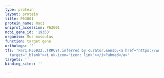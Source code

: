 ```yaml
---
type: protein
layout: protein
title: P63001
protein_name: Rac1
uniprot_accession: P63001
ncbi_gene_id: '19353'
organism: Mus musculus
function: target gene
orthologs: ''
tfs: 'Fmr1,P35922,,TRRUST,inferred by curator,&ensp;<a href="https://www.ncbi.nlm.nih.gov/pubmed/?term=29087512%5Buid%5D+OR+21645877%5Buid%5D"
  target="_blank"><i uk-icon="icon: link"></i>Pubmed</a>'
targets: ''
binding_sites: ''

---
```


